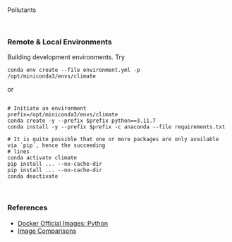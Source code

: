 <br>

Pollutants

<br>

### Remote & Local Environments

Building development environments.  Try

```shell
conda env create --file environment.yml -p /opt/miniconda3/envs/climate
```

or

```shell

# Initiate an environment
prefix=/opt/miniconda3/envs/climate
conda create -y --prefix $prefix python==3.11.7
conda install -y --prefix $prefix -c anaconda --file requirements.txt

# It is quite possible that one or more packages are only available via `pip`, hence the succeeding
# lines
conda activate climate
pip install ... --no-cache-dir
pip install ... --no-cache-dir
conda deactivate
```

<br>

### References

* [Docker Official Images: Python](https://hub.docker.com/_/python/)
* [Image Comparisons](https://pythonspeed.com/articles/base-image-python-docker-images/)

<br>
<br>

<br>
<br>

<br>
<br>

<br>
<br>
